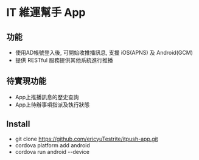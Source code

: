 # IT 維運幫手 App
## 功能
* 使用AD帳號登入後, 可開始收推播訊息, 支援 iOS(APNS) 及 Android(GCM)
* 提供 RESTful 服務提供其他系統進行推播

## 待實現功能
* App上推播訊息的歷史查詢
* App上待辦事項指派及執行狀態

## Install
* git clone https://github.com/ericyuTestrite/itpush-app.git
* cordova platform add android
* cordova run android --device

